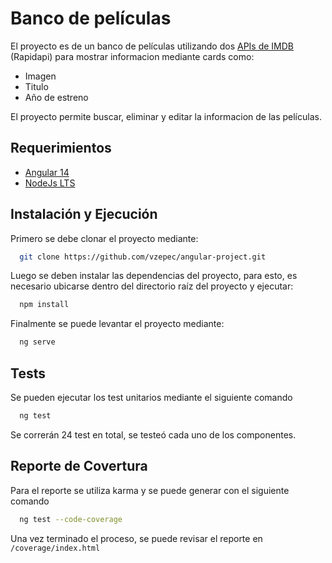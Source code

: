 
# Banco de películas

El proyecto es de un banco de películas utilizando dos  [APIs de IMDB](https://rapidapi.com/DataCrawler/api/imdb188) (Rapidapi) para mostrar informacion mediante cards como: 

* Imagen
* Titulo
* Año de estreno

El proyecto permite buscar, eliminar y editar la informacion de las películas.


## Requerimientos

 - [Angular 14](https://angular.dev/installation)
 - [NodeJs LTS](https://nodejs.org/en/download/prebuilt-installer/current)


## Instalación y Ejecución

Primero se debe clonar el proyecto mediante:

```bash
  git clone https://github.com/vzepec/angular-project.git
```

Luego se deben instalar las dependencias del proyecto, para esto, es necesario ubicarse dentro del directorio raíz del proyecto y ejecutar:

```bash
  npm install
```

Finalmente se puede levantar el proyecto mediante:

```bash
  ng serve
```
## Tests

Se pueden ejecutar los test unitarios mediante el siguiente comando 

```bash
  ng test
```
Se correrán 24 test en total, se testeó cada uno de los componentes.

Reporte de Covertura
---
Para el reporte se utiliza karma y se puede generar con el siguiente comando

```bash
  ng test --code-coverage
```
Una vez terminado el proceso, se puede revisar el reporte en `/coverage/index.html`
